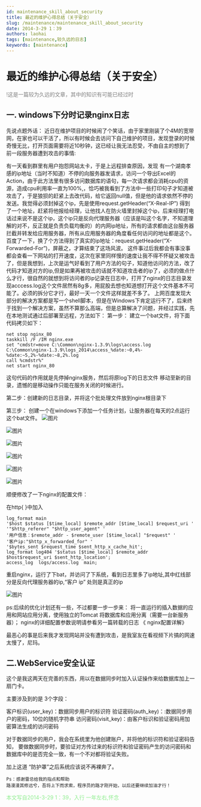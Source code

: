```yaml
---
id: maintenance_skill_about_security
title: 最近的维护心得总结（关于安全）
slug: /maintenance/maintenance_skill_about_security
date: 2014-3-29 1：39
authors: laohai
tags: [maintenance,较久远的日志]
keywords: [maintenance]
---
```

# 最近的维护心得总结（关于安全）

<font color="gray" >!这是一篇较为久远的文章，其中的知识有可能已经过时 </font>

## 一. windows下分时记录nginx日志

先说点题外话：
近日在维护项目的时候闹了个笑话，由于家里刚装了个4M的宽带网，在家也可以干活了，所以有时候会去访问下自己维护的项目，发现登录的时候奇慢无比，打开页面需要将近10秒钟，这已经让我无法忍受，不由自主的想到了前一段服务器遭到攻击的事情:
<!-- truncate -->
有一天看到群里有用户抱怨网站太卡，于是上远程排查原因，发现 有一个湖南孝感的ip地址（当时不知道）不停的向服务器发请求，访问一个导出Excel的Action，由于此方法里有很多访问数据库的语句，每一次请求都会消耗cpu的资源，造成cpu利用率一直为100%,，恰巧被我看到了方法中一些打印句子才知道被攻击了，于是狼狈的赶紧上去改代码，给它返回null值，但是他的请求依然不停的发送。我觉得必须封掉这个ip，先是使用request.getHeader(“X-Real-IP”) 得到了一个地址，赶紧将他报给经理，让他找人在防火墙里封掉这个ip，后来经理打电话过来说不是这个ip，这个ip只是反向代理服务器（应该是叫这个名字，不知道理解的对不，反正就是负责负载均衡的）的内网ip地址，所有的请求都由这台服务器拦截并转发给应用服务器，所有从应用服务器的角度看任何访问的地址都是这个。百度了一下，换了个方法得到了真实的ip地址：request.getHeader(“X-Forwarded-For”)，屏蔽之，才算结束了这场风波。
这件事过后我都会有事没事都会查看一下网站的打开速度，这次在家里同样慢的速度让我不得不怀疑又被攻击了，但是我想到，上次是运气好看到了用户方法的句子，知道他访问的方法，改了代码才知道对方的ip,但是如果再被攻击的话就不知道攻击者的ip了，必须的做点什么才行，很自然的就想到将访问者的ip记录在日志中，打开了nginx的日志目录发现acccess.log这个文件居然有8g多，用屁股去想也知道想打开这个文件基本不可能了。必须的拆分它才行，最好一天一个文件这样就差不多了。
上网百度发现大部分的解决方案都是写一个shell脚本，但是在Windows下肯定运行不了，后来终于找到一个解决方案，虽然不算那么高端，但是总算解决了问题，并经过实践，先在本地测试通过后部署至远程，方法如下：
第一步：
建立一个bat文件，将下面代码拷贝如下：

~~~shell
net stop nginx_80
taskkill /F /IM nginx.exe
set "cmdstr=move C:\Common\nginx-1.3.9\logs\access.log C:\Common\nginx-1.3.9\logs_2014\access_%date:~0,4%-                    %date:~5,2%-%date:~8,2%.log
call %cmdstr%"
net start nginx_80
~~~

这句代码的作用就是先停掉nginx服务，然后将原log下的日志文件 移动至新的目录，遗憾的是移动操作只能在服务关闭的时候进行。

第二步：创建新的日志目录，并将这个批处理文件放到nginx根目录下

第三步： 创建一个在windows下添加一个任务计划，让服务器在每天的2点运行这个bat文件。
![图片](https://fastly.jsdelivr.net/gh/haihhhhh/myresource@master/img/202404221555392.png)

![图片](https://fastly.jsdelivr.net/gh/haihhhhh/myresource@master/img/202404221555676.png)

![图片](https://fastly.jsdelivr.net/gh/haihhhhh/myresource@master/img/202404221556730.png)

![图片](https://fastly.jsdelivr.net/gh/haihhhhh/myresource@master/img/202404221556634.png)

![图片](https://fastly.jsdelivr.net/gh/haihhhhh/myresource@master/img/202404221557401.png)

![图片](https://fastly.jsdelivr.net/gh/haihhhhh/myresource@master/img/202404221557255.png)

顺便修改了一下nginx的配置文件：

在http{
}中加入

~~~shell
log_format main 
'$host $status [$time_local] $remote_addr [$time_local] $request_uri '
'"$http_referer" "$http_user_agent" '
'用户信息：$remote_addr - $remote_user [$time_local] "$request" '
'客户ip:"$http_x_forwarded_for" '
'$bytes_sent $request_time $sent_http_x_cache_hit';
log_format log404 '$status [$time_local] $remote_addr $host$request_uri $sent_http_location';
access_log  logs/access.log  main;
~~~

重启nginx，运行了下bat，并访问了下系统，看到日志里多了ip地址,其中红线部分是反向代理服务器的ip,“客户 ip” 处则是真正的ip

![图片](https://fastly.jsdelivr.net/gh/haihhhhh/myresource@master/img/202404221558438.png)

ps:后续的优化计划还有一些，不过都要一步一步来：
将一直运行的插入数据的应用和网站应用分离，使用独立的Tomcat
将数据库和应用分离（需要一台新服务器）；
nginx的详细配置参数说明请参看另一篇转载的日志 《 nginx配置详解》

最恶心的事是后来我才发现网站并没有遭到攻击，是我室友在看视频下片搞的网速太慢了，尼玛。

## 二.WebService安全认证

这个是我这两天在完善的东西，用以在数据同步时加入认证操作来给数据库加上一扇门卡。

主要涉及到的是 3个字段：

客户标识(user_key)：数据同步用户的标识符
验证密码(auth_key)：:数据同步用户的密码，10位的随机字符串
访问密码(visit_key)：由客户标识和验证密码用加密算法生成的访问密码

对于数据同步的用户，我会在系统里为他创建账户，并将他的标识符和验证密码告知，
要做数据同步时，要验证对方传过来的标识符和验证密码产生的访问密码和数据库中的是否完全一致，有一个不对都将验证失败。

加上这道 “防护罩”之后系统应该说不再裸奔了。

~~~
Ps：感谢雷总给我的指点和帮助
路漫漫其修远兮，吾将上下而求索，程序员的路才刚开始，以后还要继续加油才行！
~~~
<font color='lightgreen'>
本文写自2014-3-29 1：39，入行 一年左右,怀念
</font>

